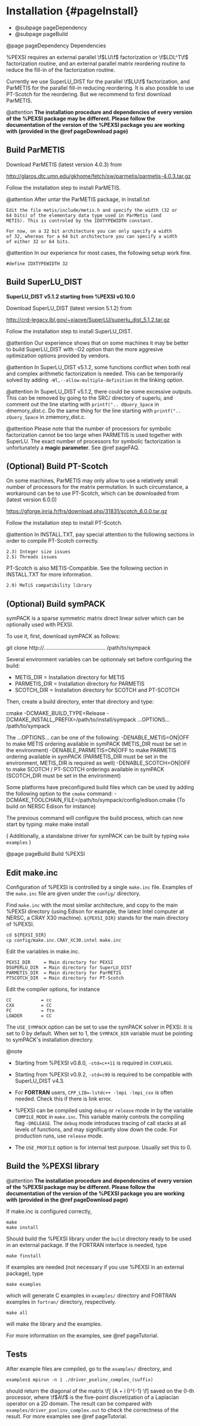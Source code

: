 Installation       {#pageInstall}
============

- @subpage pageDependency
- @subpage pageBuild


<!-- ************************************************************ -->
@page pageDependency Dependencies


%PEXSI requires an external parallel \f$LU\f$ factorization or
\f$LDL^T\f$ factorization routine, and an external parallel matrix
reordering routine to reduce the fill-in of the factorization routine.

Currently we use SuperLU_DIST for the parallel \f$LU\f$ factorization,
and ParMETIS for the parallel fill-in reducing reordering.  It is also
possible to use PT-Scotch for the reordering.  But we recommend to first
download ParMETIS.

@attention **The installation procedure and dependencies of every version of the %PEXSI
package may be different. Please follow the documentation of the version
of the %PEXSI package you are working with 
(provided in the @ref pageDownload page)**

Build ParMETIS
--------------

Download ParMETIS (latest version 4.0.3) from

http://glaros.dtc.umn.edu/gkhome/fetch/sw/parmetis/parmetis-4.0.3.tar.gz

Follow the installation step to install ParMETIS.

@attention After untar the ParMETIS package, in Install.txt

    Edit the file metis/include/metis.h and specify the width (32 or
    64 bits) of the elementary data type used in ParMetis (and
    METIS). This is controled by the IDXTYPEWIDTH constant.

    For now, on a 32 bit architecture you can only specify a width
    of 32, whereas for a 64 bit architecture you can specify a width
    of either 32 or 64 bits.

@attention In our experience for most cases, the following setup work
fine.

    #define IDXTYPEWIDTH 32


Build SuperLU_DIST
------------------

**SuperLU_DIST v5.1.2 starting from %PEXSI v0.10.0**


Download SuperLU_DIST (latest version 5.1.2) from

http://crd-legacy.lbl.gov/~xiaoye/SuperLU/superlu_dist_5.1.2.tar.gz

Follow the installation step to install SuperLU_DIST.

@attention Our experience shows that on some machines it may be better
to build SuperLU_DIST with -O2 option than the more aggresive
optimization options provided by vendors.

@attention In SuperLU_DIST v5.1.2, some functions conflict when both real
and complex arithmetic factorization is needed. This can be temporarily
solved by adding  `-Wl,--allow-multiple-definition` in the linking
option.

@attention In SuperLU_DIST v5.1.2, there could be some excessive outputs.
This can be removed by going to the SRC/ directory of superlu, and
comment out the line starting with `printf(".. dQuery_Space` in
dmemory_dist.c. Do the same thing for the line starting with
`printf(".. zQuery_Space` in zmemory_dist.c.

@attention Please note that the number of processors for symbolic
factorization cannot be too large when PARMETIS is used together with
SuperLU. The exact number of processors for symbolic factorization is
unfortunately a **magic parameter**.  See @ref pageFAQ.


(Optional) Build PT-Scotch
--------------------------

On some machines, ParMETIS may only allow to use a relatively small
number of processors for the matrix permutation. In such circumstance, a
workaround can be to use PT-Scotch, which can be downloaded from
(latest version 6.0.0)

https://gforge.inria.fr/frs/download.php/31831/scotch_6.0.0.tar.gz

Follow the installation step to install PT-Scotch.

@attention In INSTALL.TXT, pay special attention to the following
sections in order to compile PT-Scotch correctly.

    2.3) Integer size issues
    2.5) Threads issues


PT-Scotch is also METIS-Compatible.  See the following section in
INSTALL.TXT for more information.

    2.9) MeTiS compatibility library

(Optional) Build symPACK
--------------------------


symPACK is a sparse symmetric matrix direct linear solver which can
be optionally used with PEXSI. 

To use it, first, download symPACK as follows:

git clone http://.........................................   /path/to/sympack

Several environment variables can be optionnaly set before configuring the build:
- METIS_DIR = Installation directory for METIS
- PARMETIS_DIR = Installation directory for PARMETIS
- SCOTCH_DIR = Installation directory for SCOTCH and PT-SCOTCH

Then, create a build directory, enter that directory and type:

cmake -DCMAKE_BUILD_TYPE=Release -DCMAKE_INSTALL_PREFIX=/path/to/install/sympack ...OPTIONS... /path/to/sympack

The ...OPTIONS... can be one of the following:
-DENABLE_METIS=ON|OFF   to make METIS ordering available in symPACK (METIS_DIR must be set in the environment)
-DENABLE_PARMETIS=ON|OFF   to make PARMETIS ordering available in symPACK (PARMETIS_DIR must be set in the environment, METIS_DIR is required as well)
-DENABLE_SCOTCH=ON|OFF   to make SCOTCH / PT-SCOTCH orderings available in symPACK (SCOTCH_DIR must be set in the environment)

Some platforms have preconfigured build files which can be used by adding the following option to the `cmake` command:
-DCMAKE_TOOLCHAIN_FILE=/path/to/sympack/config/edison.cmake     (To build on NERSC Edison for instance)


The previous command will configure the build process, which can now start by typing:
make
make install

( Additionally, a standalone driver for symPACK can be built by typing `make examples` )


<!-- ************************************************************ -->
@page pageBuild Build %PEXSI

Edit make.inc
-------------

Configuration of %PEXSI is controlled by a single `make.inc` file.
Examples of the `make.inc` file are given under the `config/` directory.

Find `make.inc` with the most similar architecture, and copy to the main
%PEXSI directory (using Edison for example, the latest Intel computer
at NERSC, a CRAY X30 machine).  `${PEXSI_DIR}` stands for the main
directory of %PEXSI.

    cd ${PEXSI_DIR}
    cp config/make.inc.CRAY_XC30.intel make.inc

Edit the variables in make.inc. 
    
    PEXSI_DIR     = Main directory for PEXSI
    DSUPERLU_DIR  = Main directory for SuperLU_DIST
    PARMETIS_DIR  = Main directory for ParMETIS 
    PTSCOTCH_DIR  = Main directory for PT-Scotch

Edit the compiler options, for instance

    CC           = cc
    CXX          = CC
    FC           = ftn
    LOADER       = CC


The `USE_SYMPACK` option can be set to use the symPACK solver in
PEXSI. It is set to 0 by default. When set to 1, the `SYMPACK_DIR` variable
must be pointing to symPACK's installation directory.


@note 

- Starting from %PEXSI v0.8.0, `-std=c++11` is required in
`CXXFLAGS`. 

- Starting from %PEXSI v0.9.2, `-std=c99` is required to be compatible
  with SuperLU_DIST v4.3.

- For **FORTRAN** users, `CPP_LIB=-lstdc++ -lmpi -lmpi_cxx` is often needed.
Check this if there is link error.

- %PEXSI can be compiled using `debug` or `release` mode in
by the variable `COMPILE_MODE` in `make.inc`.  This variable mainly controls the
compiling flag `-DRELEASE`.  The `debug` mode introduces tracing of call
stacks at all levels of functions, and may significantly slow down the
code.  For production runs, use `release` mode.

- The `USE_PROFILE` option is for internal test purpose. Usually
set this to 0.


Build the %PEXSI library
------------------------

@attention **The installation procedure and dependencies of every version of the %PEXSI
package may be different. Please follow the documentation of the version
of the %PEXSI package you are working with 
(provided in the @ref pageDownload page)**

If make.inc is configured correctly,
    
    make 
    make install

Should build the %PEXSI library under the `build` directory ready to be
used in an external package.  If the FORTRAN interface is needed, type

    make finstall

If
examples are needed (not necessary if you use %PEXSI in an external
package), type 

    make examples

which will generate C examples in `examples/` directory and FORTRAN examples in
`fortran/` directory, respectively.

    make all

will make the library and the examples.

For more information on the examples, see @ref pageTutorial.

Tests
-----

After example files are compiled, go to the `examples/` directory, and

    examples$ mpirun -n 1 ./driver_pselinv_complex_(suffix)

should return the diagonal of the matrix
\f[
  (A + i I)^{-1}
\f]
saved on the 0-th processor, where \f$A\f$ is the five-point
discretization of a Laplacian operator on a 2D domain.  The result can
be compared with `examples/driver_pselinv_complex.out` to check the
correctness of the result. For more examples see @ref pageTutorial.

